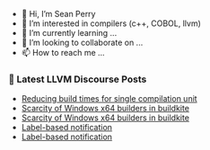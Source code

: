 - 👋 Hi, I’m Sean Perry
- 👀 I’m interested in compilers (c++, COBOL, llvm)
- 🌱 I’m currently learning ...
- 💞️ I’m looking to collaborate on ...
- 📫 How to reach me ...

<!---
s66perry/s66perry is a ✨ special ✨ repository because its `README.md` (this file) appears on your GitHub profile.
You can click the Preview link to take a look at your changes.
--->
### 📕 Latest LLVM Discourse Posts

<!-- DISCOURSE-LLVM:START -->
- [Reducing build times for single compilation unit](https://discourse.llvm.org/t/reducing-build-times-for-single-compilation-unit/75435#post_2)
- [Scarcity of Windows x64 builders in buildkite](https://discourse.llvm.org/t/scarcity-of-windows-x64-builders-in-buildkite/75436#post_2)
- [Scarcity of Windows x64 builders in buildkite](https://discourse.llvm.org/t/scarcity-of-windows-x64-builders-in-buildkite/75436#post_1)
- [Label-based notification](https://discourse.llvm.org/t/label-based-notification/60517#post_13)
- [Label-based notification](https://discourse.llvm.org/t/label-based-notification/60517#post_12)
<!-- DISCOURSE-LLVM:END -->

